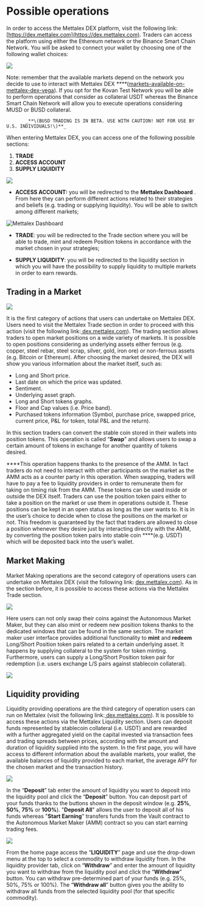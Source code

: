 # Possible operations

In order to access the Mettalex DEX platform, visit the following link: [https://dex.mettalex.com](https://dex.mettalex.com).  Traders can access the platform using either the Ethereum network or the Binance Smart Chain Network. You will be asked to connect your wallet by choosing one of the following wallet choices:

![](https://lh3.googleusercontent.com/QVfNc5KOrcOusBktVAodWCfC47qMQ1jPai8dvDD3idW1U_A4B5Su8Rpc7UC5hwmPpZvvBUg5e9x6tv1ICdeDXE-oTW6SL2dT8qqT5pSAL5fYneYe1fJt7X7vJ_vCXLhPZLf8xDua)

Note: remember that the available markets depend on the network you decide to use to interact with Mettalex DEX _****_\([markets-available-on-mettalex-dex-vega](markets-available-on-mettalex-dex-vega.md)\). If you opt for the Kovan Test Network you will be able to perform operations that consider as collateral USDT whereas the Binance Smart Chain Network will allow you to execute operations considering MUSD or BUSD collateral. 

           _**\(BUSD TRADING IS IN BETA. USE WITH CAUTION! NOT FOR USE BY U.S. INDIVIDUALS!\)**_

When entering Mettalex DEX, you can access one of the following possible sections:

1. **TRADE**
2. **ACCESS ACCOUNT**
3. **SUPPLY LIQUIDITY**

![](.gitbook/assets/dex.png)

* **ACCESS ACCOUNT:** you will be redirected to the **Mettalex Dashboard** . From here they can perform different actions related to their strategies and beliefs \(e.g. trading or supplying liquidity\). You will be able to switch among different markets;

![Mettalex Dashboard](.gitbook/assets/1%20%281%29.png)

* **TRADE**: you will be redirected to the Trade section where you will be able to trade, mint and redeem Position tokens in accordance with the market chosen in your strategies;



* **SUPPLY LIQUIDITY**: you will be redirected to the liquidity section in which you will have the possibility to supply liquidity to multiple markets in order to earn rewards.

## **Trading in a Market**

![](.gitbook/assets/1%20%281%29.png)

It is the first category of actions that users can undertake on Mettalex DEX. Users need to visit the Mettalex Trade section in order to proceed with this action \(visit the following link:[ dex.mettalex.com](http://dex.mettalex.com/)\). The trading section allows traders to open market positions on a wide variety of markets. It is possible to open positions considering as underlying assets either ferrous \(e.g. copper, steel rebar, steel scrap, silver, gold, iron ore\) or non-ferrous assets \(e.g. Bitcoin or Ethereum\). After choosing the market desired, the DEX will show you various information about the market itself, such as:

* Long and Short price.
* Last date on which the price was updated.
* Sentiment.
* Underlying asset graph.
* Long and Short tokens graphs.
* Floor and Cap values \(i.e. Price band\).
* Purchased tokens information \(Symbol, purchase price, swapped price, current price, P&L for token, total P&L and the return\).

In this section traders can convert the stable coin stored in their wallets into position tokens. This operation is called “**Swap**” and allows users to swap a certain amount of tokens in exchange for another quantity of tokens desired.

**‌**This operation happens thanks to the presence of the AMM. In fact traders do not need to interact with other participants on the market as the AMM acts as a counter party in this operation. When swapping, traders will have to pay a fee to liquidity providers in order to remunerate them for taking on timing risk from the AMM. These tokens can be used inside or outside the DEX itself. Traders can use the position token pairs either to take a position on the market or use them in operations outside it. These positions can be kept in an open status as long as the user wants to. It is in the user’s choice to decide when to close the positions on the market or not. This freedom is guaranteed by the fact that traders are allowed to close a position whenever they desire just by interacting directly with the AMM, by converting the position token pairs into stable coin ****\(e.g. USDT\) which will be deposited back into the user’s wallet.

## **‌Market Making**

Market Making operations are the second category of operations users can undertake on Mettalex DEX \(visit the following link: [dex.mettalex.com](http://dex.mettalex.com)\). As in the section before, it is possible to access these actions via the Mettalex Trade section.

![](.gitbook/assets/3.png)

Here users can not only swap their coins against the Autonomous Market Maker, but they can also mint or redeem new position tokens thanks to the dedicated windows that can be found in the same section. The market maker user interface provides additional functionality to **mint** and **redeem** Long/Short Position token pairs related to a certain underlying asset. It happens by supplying collateral to the system for token minting. Furthermore, users can supply a Long/Short Position token pair for redemption \(i.e. users exchange L/S pairs against stablecoin collateral\).

![](.gitbook/assets/4.png)

## Liquidity providing

Liquidity providing operations are the third category of operation users can run on Mettalex \(visit the following link:[ dex.mettalex.com](http://dex.mettalex.com/)\). It is possible to access these actions via the Mettalex Liquidity section. Users can deposit funds represented by stablecoin collateral \(i.e. USDT\) and are rewarded with a further aggregated yield on the capital invested via transaction fees and trading spreads between prices, according with the amount and duration of liquidity supplied into the system. In the first page, you will have access to different information about the available markets, your wallet, the available balances of liquidity provided to each market, the average APY for the chosen market and the transaction history.

![](.gitbook/assets/2%20%281%29.png)

In the “**Deposit**” tab enter the amount of liquidity you want to deposit into the liquidity pool and click the “**Deposit**” button. You can deposit part of your funds thanks to the buttons shown in the deposit window \(e.g. **25%**, **50%**, **75%** or **100%**\). "**Deposit All**" allows the user to deposit all of his funds whereas "**Start Earning**" transfers funds from the Vault contract to the Autonomous Market Maker \(AMM\) contract so you can start earning trading fees.

![](.gitbook/assets/5.png)

From the home page access the “**LIQUIDITY**” page and use the drop-down menu at the top to select a commodity to withdraw liquidity from. In the liquidity provider tab, click on “**Withdraw**” and enter the amount of liquidity you want to withdraw from the liquidity pool and click the “**Withdraw**” button. You can withdraw pre-determined part of your funds \(e.g. 25%, 50%, 75% or 100%\). The “**Withdraw all**” button gives you the ability to withdraw all funds from the selected liquidity pool \(for that specific commodity\).

